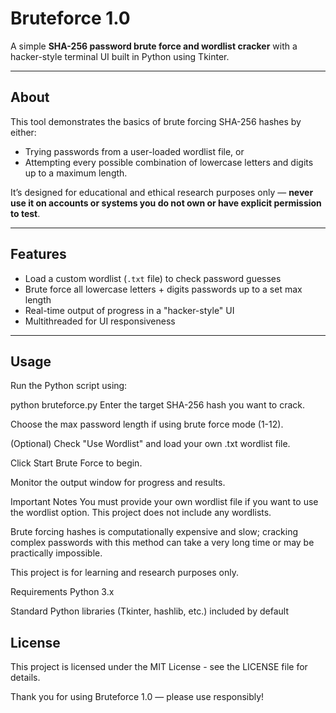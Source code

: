 # Bruteforce 1.0

A simple **SHA-256 password brute force and wordlist cracker** with a hacker-style terminal UI built in Python using Tkinter.

---

## About

This tool demonstrates the basics of brute forcing SHA-256 hashes by either:

- Trying passwords from a user-loaded wordlist file, or  
- Attempting every possible combination of lowercase letters and digits up to a maximum length.

It’s designed for educational and ethical research purposes only — **never use it on accounts or systems you do not own or have explicit permission to test**.

---

## Features

- Load a custom wordlist (`.txt` file) to check password guesses  
- Brute force all lowercase letters + digits passwords up to a set max length  
- Real-time output of progress in a "hacker-style" UI  
- Multithreaded for UI responsiveness  

---

## Usage

Run the Python script using:


python bruteforce.py
Enter the target SHA-256 hash you want to crack.

Choose the max password length if using brute force mode (1-12).

(Optional) Check "Use Wordlist" and load your own .txt wordlist file.

Click Start Brute Force to begin.

Monitor the output window for progress and results.

Important Notes
You must provide your own wordlist file if you want to use the wordlist option. This project does not include any wordlists.

Brute forcing hashes is computationally expensive and slow; cracking complex passwords with this method can take a very long time or may be practically impossible.

This project is for learning and research purposes only.

Requirements
Python 3.x

Standard Python libraries (Tkinter, hashlib, etc.) included by default 

## License
This project is licensed under the MIT License - see the LICENSE file for details.

Thank you for using Bruteforce 1.0 — please use responsibly!

